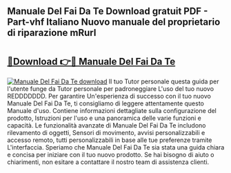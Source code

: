 ## Manuale Del Fai Da Te Download gratuit PDF - Part-vhf Italiano Nuovo manuale del proprietario di riparazione mRurl

# <h2><a href="http://dfe88u.blite.top/?on=Manuale+Del+Fai+Da+Te">🔗Download 👉🔴 Manuale Del Fai Da Te</a></h2>

[![Manuale Del Fai Da Te download](https://i.imgur.com/lujVjoI.png)](http://dfe88u.blite.top/?on=Manuale+Del+Fai+Da+Te)
Il tuo Tutor personale questa guida per l'utente funge da Tutor personale per padroneggiare L'uso del tuo nuovo REDDDDDDD. Per garantire Un'esperienza di successo con il tuo nuovo Manuale Del Fai Da Te, ti consigliamo di leggere attentamente questo Manuale d'uso. Contiene informazioni dettagliate sulla configurazione del prodotto, Istruzioni per l'uso e una panoramica delle varie funzioni e capacità. Le funzionalità avanzate di Manuale Del Fai Da Te includono rilevamento di oggetti, Sensori di movimento, avvisi personalizzabili e accesso remoto, tutti personalizzabili in base alle tue preferenze tramite L'interfaccia. Speriamo che Manuale Del Fai Da Te sia stata una guida chiara e concisa per iniziare con il tuo nuovo prodotto. Se hai bisogno di aiuto o chiarimenti, non esitare a contattare il nostro team di assistenza clienti.

